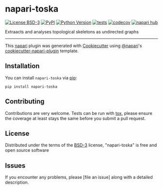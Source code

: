 # napari-toska

[![License BSD-3](https://img.shields.io/pypi/l/napari-toska.svg?color=green)](https://github.com/allysonryan/napari-toska/raw/main/LICENSE)
[![PyPI](https://img.shields.io/pypi/v/napari-toska.svg?color=green)](https://pypi.org/project/napari-toska)
[![Python Version](https://img.shields.io/pypi/pyversions/napari-toska.svg?color=green)](https://python.org)
[![tests](https://github.com/allysonryan/napari-toska/workflows/tests/badge.svg)](https://github.com/allysonryan/napari-toska/actions)
[![codecov](https://codecov.io/gh/allysonryan/napari-toska/branch/main/graph/badge.svg)](https://codecov.io/gh/allysonryan/napari-toska)
[![napari hub](https://img.shields.io/endpoint?url=https://api.napari-hub.org/shields/napari-toska)](https://napari-hub.org/plugins/napari-toska)

Extraacts and analyses topological skeletons as undirected graphs

----------------------------------

This [napari] plugin was generated with [Cookiecutter] using [@napari]'s [cookiecutter-napari-plugin] template.

<!--
Don't miss the full getting started guide to set up your new package:
https://github.com/napari/cookiecutter-napari-plugin#getting-started

and review the napari docs for plugin developers:
https://napari.org/stable/plugins/index.html
-->

## Installation

You can install `napari-toska` via [pip]:

    pip install napari-toska




## Contributing

Contributions are very welcome. Tests can be run with [tox], please ensure
the coverage at least stays the same before you submit a pull request.

## License

Distributed under the terms of the [BSD-3] license,
"napari-toska" is free and open source software

## Issues

If you encounter any problems, please [file an issue] along with a detailed description.

[napari]: https://github.com/napari/napari
[Cookiecutter]: https://github.com/audreyr/cookiecutter
[@napari]: https://github.com/napari
[MIT]: http://opensource.org/licenses/MIT
[BSD-3]: http://opensource.org/licenses/BSD-3-Clause
[GNU GPL v3.0]: http://www.gnu.org/licenses/gpl-3.0.txt
[GNU LGPL v3.0]: http://www.gnu.org/licenses/lgpl-3.0.txt
[Apache Software License 2.0]: http://www.apache.org/licenses/LICENSE-2.0
[Mozilla Public License 2.0]: https://www.mozilla.org/media/MPL/2.0/index.txt
[cookiecutter-napari-plugin]: https://github.com/napari/cookiecutter-napari-plugin

[napari]: https://github.com/napari/napari
[tox]: https://tox.readthedocs.io/en/latest/
[pip]: https://pypi.org/project/pip/
[PyPI]: https://pypi.org/
